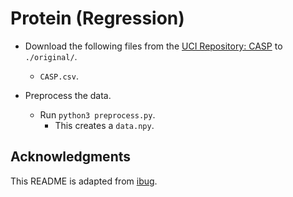 # Protein (Regression)

* Download the following files from the [UCI Repository: CASP](https://archive.ics.uci.edu/ml/datasets/Physicochemical+Properties+of+Protein+Tertiary+Structure) to `./original/`.
    * `CASP.csv`.

* Preprocess the data.
    * Run `python3 preprocess.py`.
    	* This creates a `data.npy`.

## Acknowledgments
This README is adapted from [ibug](https://github.com/jjbrophy47/ibug/tree/master/data).
